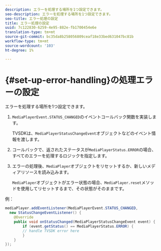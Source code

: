 ```yaml
---
description: エラーを処理する場所を1つ設定できます。
seo-description: エラーを処理する場所を1つ設定できます。
seo-title: エラー処理の設定
title: エラー処理の設定
uuid: 7c122830-6259-4e95-882e-fb1700454e6e
translation-type: tm+mt
source-git-commit: bc35da8b258056809ceaf18e33bed631047bc81b
workflow-type: tm+mt
source-wordcount: '103'
ht-degree: 1%

---
```



# {#set-up-error-handling}の処理エラーの設定

エラーを処理する場所を1つ設定できます。

1. `MediaPlayerEvent.STATUS_CHANGED`のイベントコールバック関数を実装します。

   TVSDKは、`MediaPlayerStatusChangeEvent`オブジェクトなどのイベント情報を渡します。
1. コールバックで、返されたステータスが`MediaPlayerStatus.ERROR`の場合、すべてのエラーを処理するロジックを指定します。
1. エラーの処理後、`MediaPlayer`オブジェクトをリセットするか、新しいメディアリソースを読み込みます。

   `MediaPlayer`オブジェクトがエラー状態の場合、`MediaPlayer.reset`メソッドを使用してリセットするまで、その状態がそのままです。

<!--<a id="example_E74BB605ED08450295B8902F1E4BB8F5"></a>-->

例：

```java
mediaPlayer.addEventListener(MediaPlayerEvent.STATUS_CHANGED,  
  new StatusChangeEventListener() { 
    @Override 
    public void onStatusChanged(MediaPlayerStatusChangeEvent event) { 
        if (event.getStatus() == MediaPlayerStatus.ERROR) { 
        // handle TVSDK error here 
        } 
    } 
});
```

